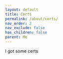 ```yaml
---
layout: default
title: Certs
permalink: /about/certs/
nav_order: 2
nav_exclude: false
has_children: false
parent: Me
---
```


I got some certs
